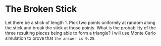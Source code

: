# The Broken Stick
Let there be a stick of length 1. Pick two points uniformly at random along the stick and break the stick at those points. What is the probability of the three resulting pieces being able to form a triangle? 
I will use Monte Carlo simulation to prove that `the answer is 0.25`.
